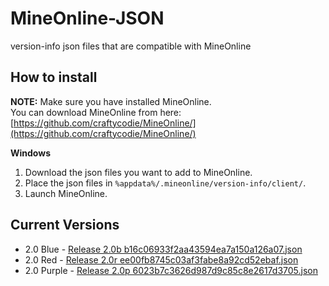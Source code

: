 # MineOnline-JSON  
version-info json files that are compatible with MineOnline  

## How to install  
**NOTE:** Make sure you have installed MineOnline.  
You can download MineOnline from here: [https://github.com/craftycodie/MineOnline/](https://github.com/craftycodie/MineOnline/)

**Windows**  
1. Download the json files you want to add to MineOnline.  
2. Place the json files in `%appdata%/.mineonline/version-info/client/`.  
3. Launch MineOnline.  

## Current Versions  
+ 2.0 Blue - [Release 2.0b b16c06933f2aa43594ea7a150a126a07.json](https://raw.githubusercontent.com/MCLegoMan/MineOnline-JSON/master/version-info/client/Release%202.0%20[Blue]%20b16c06933f2aa43594ea7a150a126a07.json)  
+ 2.0 Red - [Release 2.0r ee00fb8745c03af3fabe8a92cd52ebaf.json](https://raw.githubusercontent.com/MCLegoMan/MineOnline-JSON/master/version-info/client/Release%202.0%20[Red]%20b16c06933f2aa43594ea7a150a126a07.json)  
+ 2.0 Purple - [Release 2.0p 6023b7c3626d987d9c85c8e2617d3705.json](https://raw.githubusercontent.com/MCLegoMan/MineOnline-JSON/master/version-info/client/Release%202.0%20[Purple]%20b16c06933f2aa43594ea7a150a126a07.json)  

